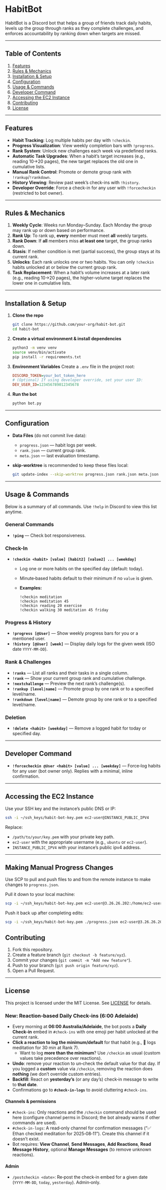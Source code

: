 # HabitBot

HabitBot is a Discord bot that helps a group of friends track daily habits, levels up the group through ranks as they complete challenges, and enforces accountability by ranking down when targets are missed.

---

## Table of Contents

1. [Features](#features)
2. [Rules & Mechanics](#rules--mechanics)
3. [Installation & Setup](#installation--setup)
4. [Configuration](#configuration)
5. [Usage & Commands](#usage--commands)
6. [Developer Command](#developer-command)
7. [Accessing the EC2 Instance](#accessing-the-ec2-instance)
8. [Contributing](#contributing)
9. [License](#license)

---

## Features

* **Habit Tracking**: Log multiple habits per day with `!checkin`.
* **Progress Visualization**: View weekly completion bars with `!progress`.
* **Rank System**: Unlock new challenges each week via predefined ranks.
* **Automatic Task Upgrades**: When a habit’s target increases (e.g., reading 10→20 pages), the new target replaces the old one in cumulative lists.
* **Manual Rank Control**: Promote or demote group rank with `!rankup`/`!rankdown`.
* **History Viewing**: Review past week’s check-ins with `!history`.
* **Developer Override**: Force a check-in for any user with `!forcecheckin` (restricted to bot owner).

---

## Rules & Mechanics

1. **Weekly Cycle**: Weeks run Monday–Sunday. Each Monday the group may rank up or down based on performance.
2. **Rank Up**: To rank up, **every** member must meet **all** weekly targets.
3. **Rank Down**: If **all** members miss **at least one** target, the group ranks down.
4. **Stasis**: If neither condition is met (partial success), the group stays at its current rank.
5. **Unlocks**: Each rank unlocks one or two habits. You can only `!checkin` habits unlocked at or below the current group rank.
6. **Task Replacement**: When a habit’s volume increases at a later rank (e.g., reading 10→20 pages), the higher-volume target replaces the lower one in cumulative lists.

---

## Installation & Setup

1. **Clone the repo**

   ```bash
   git clone https://github.com/your-org/habit-bot.git
   cd habit-bot
   ```
2. **Create a virtual environment & install dependencies**

   ```bash
   python3 -m venv venv
   source venv/bin/activate
   pip install -r requirements.txt
   ```
3. **Environment Variables**
   Create a `.env` file in the project root:

   ```ini
   DISCORD_TOKEN=your_bot_token_here
   # (Optional) If using developer override, set your user ID:
   DEV_USER_ID=123456789012345678
   ```
4. **Run the bot**

   ```bash
   python bot.py
   ```

---

## Configuration

* **Data Files** (do not commit live data):

  * `progress.json` — habit logs per week.
  * `rank.json` — current group rank.
  * `meta.json` — last evaluation timestamp.
* **skip-worktree** is recommended to keep these files local:

  ```bash
  git update-index --skip-worktree progress.json rank.json meta.json
  ```

---

## Usage & Commands

Below is a summary of all commands. Use `!help` in Discord to view this list anytime.

### General Commands

* **`!ping`** — Check bot responsiveness.

### Check-In

* **`!checkin <habit> [value] [habit2] [value2] ... [weekday]`**

  * Log one or more habits on the specified day (default: today).
  * Minute‑based habits default to their minimum if no `value` is given.
  * **Examples:**

    ```
    !checkin meditation
    !checkin meditation 45
    !checkin reading 20 exercise
    !checkin walking 30 meditation 45 friday
    ```

### Progress & History

* **`!progress [@User]`** — Show weekly progress bars for you or a mentioned user.
* **`!history [@User] [week]`** — Display daily logs for the given week (ISO date `YYYY-MM-DD`).

### Rank & Challenges

* **`!ranks`** — List all ranks and their tasks in a single column.
* **`!rank`** — Show your current group rank and cumulative challenge.
* **`!nextchallenge`** — Preview the next rank’s challenge(s).
* **`!rankup [level|name]`** — Promote group by one rank or to a specified level/name.
* **`!rankdown [level|name]`** — Demote group by one rank or to a specified level/name.

### Deletion

* **`!delete <habit> [weekday]`** — Remove a logged habit for today or specified day.

---

## Developer Command

* **`!forcecheckin @User <habit> [value] ... [weekday]`** — Force‑log habits for any user (bot owner only). Replies with a minimal, inline confirmation.

---

## Accessing the EC2 Instance

Use your SSH key and the instance’s public DNS or IP:

```bash
ssh -i ~/ssh_keys/habit-bot-key.pem ec2-user@INSTANCE_PUBLIC_IPV4
```

Replace:

* `/path/to/your/key.pem` with your private key path.
* `ec2-user` with the appropriate username (e.g., `ubuntu` or `ec2-user`).
* `INSTANCE_PUBLIC_IPV4` with your instance’s public ipv4 address.

---

## Making Manual Progress Changes

Use SCP to pull and push files to and from the remote instance to make changes to `progress.json`.

Pull it down to your local machine:
```bash
scp -i ~/ssh_keys/habit-bot-key.pem ec2-user@3.26.26.202:/home/ec2-user/habit-bot/progress.json .
```

Push it back up after completing edits:
```bash
scp -i ~/ssh_keys/habit-bot-key.pem ./progress.json ec2-user@3.26.26.202:/home/ec2-user/habit-bot/progress.json
```

## Contributing

1. Fork this repository.
2. Create a feature branch (`git checkout -b feature/xyz`).
3. Commit your changes (`git commit -m "Add new feature"`).
4. Push to your branch (`git push origin feature/xyz`).
5. Open a Pull Request.

---

## License

This project is licensed under the MIT License. See [LICENSE](LICENSE) for details.

### New: Reaction‑based Daily Check‑ins (6:00 Adelaide)

- Every morning at **06:00 Australia/Adelaide**, the bot posts a **Daily Check‑in** embed in `#check-ins` with one emoji per habit unlocked at the current rank.
- **Click a reaction to log the minimum/default** for that habit (e.g., 🧘 logs meditation for 30 min at Rank 7).  
  - Want to log **more than the minimum**? Use `/checkin` as usual (custom values take precedence over reactions).
- **Undo**: remove your reaction to un‑check the default value for that day. If you logged a **custom** value via `/checkin`, removing the reaction does **nothing** (we don’t override custom entries).
- **Backfill**: React on **yesterday’s** (or any day’s) check‑in message to write to **that date**.
- Confirmations go to **`#check-in-logs`** to avoid cluttering `#check-ins`.

#### Channels & permissions
- `#check-ins`: Only reactions and the `/checkin` command should be used here (configure channel perms in Discord; the bot already warns if other commands are used).
- `#check-in-logs`: A read‑only channel for confirmation messages (“✅ Ethan checked meditation for 2025‑08‑11”). Create this channel if it doesn’t exist.
- Bot requires: **View Channel**, **Send Messages**, **Add Reactions**, **Read Message History**, optional **Manage Messages** (to remove unknown reactions).

#### Admin
- `/postcheckin <date>`: Re‑post the check‑in embed for a given date (`YYYY-MM-DD`, `today`, `yesterday`). Admin‑only.

